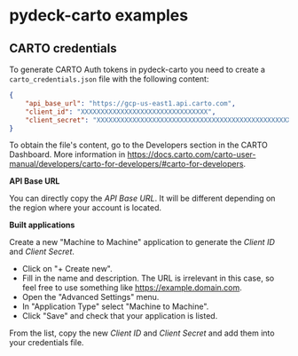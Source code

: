 # pydeck-carto examples

## CARTO credentials

To generate CARTO Auth tokens in pydeck-carto you need to create a `carto_credentials.json` file with the following content:

```json
{
    "api_base_url": "https://gcp-us-east1.api.carto.com",
    "client_id": "XXXXXXXXXXXXXXXXXXXXXXXXXXXXXXXX",
    "client_secret": "XXXXXXXXXXXXXXXXXXXXXXXXXXXXXXXXXXXXXXXXXXXXXXXXXXXXXXXXXXXXXXXX"
}
```

To obtain the file's content, go to the Developers section in the CARTO Dashboard. More information in https://docs.carto.com/carto-user-manual/developers/carto-for-developers/#carto-for-developers.

**API Base URL**

You can directly copy the *API Base URL*. It will be different depending on the region where your account is located.

**Built applications**

Create a new "Machine to Machine" application to generate the *Client ID* and *Client Secret*.

- Click on "+ Create new".
- Fill in the name and description. The URL is irrelevant in this case, so feel free to use something like https://example.domain.com.
- Open the "Advanced Settings" menu.
- In "Application Type" select "Machine to Machine".
- Click "Save" and check that your application is listed.

From the list, copy the new *Client ID* and *Client Secret* and add them into your credentials file.

